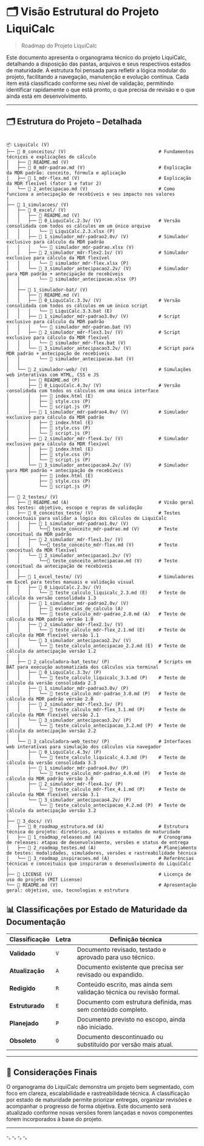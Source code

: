 # 🗂️ Visão Estrutural do Projeto LiquiCalc

> Roadmap do Projeto LiquiCalc

Este documento apresenta o organograma técnico do projeto LiquiCalc, detalhando a disposição das pastas, arquivos e seus respectivos estados de maturidade. A estrutura foi pensada para refletir a lógica modular do projeto, facilitando a navegação, manutenção e evolução contínua. Cada item está classificado conforme seu nível de validação, permitindo identificar rapidamente o que está pronto, o que precisa de revisão e o que ainda está em desenvolvimento.

---

## 🗂️ Estrutura do Projeto – Detalhada

```

📦 LiquiCalc (V)  
├── 📁 0_conceitos/ (V)                                  # Fundamentos técnicos e explicações de cálculo
│   ├── 📄 README.md (V)
│   ├── 📄 0_mdr-padrao.md (V)                           # Explicação da MDR padrão: conceito, fórmula e aplicação
│   ├── 📄 1_mdr-flex.md (V)                             # Explicação da MDR flexível (fator 1 e fator 2)
│   └── 📄 2_antecipacao.md (V)                          # Como funciona a antecipação de recebíveis e seu impacto nos valores
│
├── 📁 1_simulacoes/ (V)
│   ├── 📁 0_excel/ (V)
│   │   ├── 📄 README.md (V)
│   │   ├── 📁 0_LiquiCalc.2.3v/ (V)                     # Versão consolidada com todos os cálculos em um único arquivo
│   │   │   └── 📄 LiquiCalc.2.3.xlsx (P) 
│   │   ├── 📁 1_simulador_mdr-padrao2.0v/ (V)           # Simulador exclusivo para cálculo da MDR padrão
│   │   │   └── 📄 simulador_mdr-padrao.xlsx (V)
│   │   ├── 📁 2_simulador_mdr-flex2.1v/ (V)             # Simulador exclusivo para cálculo da MDR flexível
│   │   │   └── 📄 simulador_mdr-flex.xlsx (P)
│   │   └── 📁 3_simulador_antecipacao2.2v/ (V)          # Simulador para MDR padrão + antecipação de recebíveis
│   │       └── 📄 simulador_antecipacao.xlsx (P)
│   │ 
│   ├── 📁 1_simulador-bat/ (V)
│   │   ├── 📄 README.md (V)
│   │   ├── 📁 0_LiquiCalc.3.3v/ (V)                     # Versão consolidada com todos os cálculos em um único script
│   │   │   └── 📄 LiquiCalc.3.3.bat (E)
│   │   ├── 📁 1_simulador_mdr-padrao3.0v/ (V)           # Script exclusivo para cálculo da MDR padrão
│   │   │   └── 📄 simulador_mdr-padrao.bat (V)
│   │   ├── 📁 2_simulador_mdr-flex3.1v/ (V)             # Script exclusivo para cálculo da MDR flexível
│   │   │   └── 📄 simulador_mdr-flex.bat (V)
│   │   └── 📁 3_simulador_antecipacao3.2v/ (V)          # Script para MDR padrão + antecipação de recebíveis
│   │       └── 📄 simulador_antecipacao.bat (V)
│   │
│   └── 📁 2_simulador-web/ (V)                          # Simulações web interativas com HTML, CSS e JS
│       ├── 📄 README.md (P)
│       ├── 📁 0_LiquiCalc.4.3v/ (V)                     # Versão consolidada com todos os cálculos em uma única interface
│       │   ├── 📄 index.html (E)
│       │   ├── 📄 style.css (P)
│       │   └── 📄 script.js (P)
│       ├── 📁 1_simulador_mdr-padrao4.0v/ (V)           # Simulador exclusivo para cálculo da MDR padrão
│       │   ├── 📄 index.html (E)
│       │   ├── 📄 style.css (P)
│       │   └── 📄 script.js (P)
│       ├── 📁 2_simulador_mdr-flex4.1v/ (V)             # Simulador exclusivo para cálculo da MDR flexível
│       │   ├── 📄 index.html (E)
│       │   ├── 📄 style.css (P)
│       │   └── 📄 script.js (P)
│       └── 📁 3_simulador_antecipacao4.2v/ (V)          # Simulador para MDR padrão + antecipação de recebíveis
│           ├── 📄 index.html (E)
│           ├── 📄 style.css (P)
│           └── 📄 script.js (P)
│
├── 📁 2_testes/ (V)
│   ├── 📄 README.md (A)                                 # Visão geral dos testes: objetivo, escopo e regras de validação
│   ├── 📁 0_conceitos_teste/ (V)                        # Testes conceituais para validar a lógica dos cálculos do LiquiCalc
│   │   ├── 📁 1_simulador_mdr-padrao1.0v/ (V)
│   │   │   └──📄 teste_conceito_mdr-padrao.md (V)       # Teste conceitual da MDR padrão
│   │   ├── 📁 2_simulador_mdr-flex1.1v/ (V)
│   │   │   └──📄 teste_conceito_mdr-flex.md (V)         # Teste conceitual da MDR flexível
│   │   └── 📁 3_simulador_antecipacao1.2v/ (V)
│   │       └──📄 teste_conceito_antecipacao.md (V)      # Teste conceitual da antecipação de recebíveis
│   │
│   ├── 📁 1_excel_teste/ (V)                            # Simuladores em Excel para testes manuais e validação visual
│   │   ├── 📁 0_LiquiCalc.2.3v/ (V)                  
│   │   │   └── 📄 teste_calculo_liquicalc_2.3.md (E)    # Teste de cálculo da versão consolidada 1.3
│   │   ├── 📁 1_simulador_mdr-padrao2.0v/ (V)          
│   │   │   ├── 📁 evidencias_de_calculo (A)
│   │   │   └── 📄 teste_calculo_mdr-padrao_2.0.md (A)   # Teste de cálculo da MDR padrão versão 1.0
│   │   ├── 📁 2_simulador_mdr-flex2.1v/ (V)            
│   │   │   └── 📄 teste_calculo_mdr-flex_2.1.md (E)     # Teste de cálculo da MDR flexível versão 1.1
│   │   └── 📁 3_simulador_antecipacao2.2v/ (V)         
│   │       └── 📄 teste_calculo_antecipacao_2.2.md (E)  # Teste de cálculo da antecipação versão 1.2
│   │
│   ├── 📁 2_calculadora-bat_teste/ (P)                  # Scripts em BAT para execução automatizada dos cálculos via terminal
│   │   ├── 📁 0_LiquiCalc.3.3v/ (P)                      
│   │   │   └── 📄 teste_calculo_liquicalc_3.3.md (P)    # Teste de cálculo da versão consolidada 2.3
│   │   ├── 📁 1_simulador_mdr-padrao3.0v/ (P)            
│   │   │   └── 📄 teste_calculo_mdr-padrao_3.0.md (P)   # Teste de cálculo da MDR padrão versão 2.0
│   │   ├── 📁 2_simulador_mdr-flex3.1v/ (P)             
│   │   │   └── 📄 teste_calculo_mdr-flex_3.1.md (P)     # Teste de cálculo da MDR flexível versão 2.1
│   │   └── 📁 3_simulador_antecipacao3.2v/ (P)           
│   │       └── 📄 teste_calculo_antecipacao_3.2.md (P)  # Teste de cálculo da antecipação versão 2.2
│   │
│   └── 📁 3_calculadora-web_teste/ (P)                  # Interfaces web interativas para simulação dos cálculos via navegador
│       ├── 📁 0_LiquiCalc.4.3v/ (P)                      
│       │   └── 📄 teste_calculo_liquicalc_4.3.md (P)    # Teste de cálculo da versão consolidada 3.3
│       ├── 📁 1_simulador_mdr-padrao4.0v/ (P)            
│       │   └── 📄 teste_calculo_mdr-padrao_4.0.md (P)   # Teste de cálculo da MDR padrão versão 3.0
│       ├── 📁 2_simulador_mdr-flex4.1v/ (P)              
│       │   └── 📄 teste_calculo_mdr-flex_4.1.md (P)     # Teste de cálculo da MDR flexível versão 3.1
│       └── 📁 3_simulador_antecipacao4.2v/ (P)           
│           └── 📄 teste_calculo_antecipacao_4.2.md (P)  # Teste de cálculo da antecipação versão 3.2
│
├── 📁 3_docs/ (V)
│   ├── 📄 0_roadmap_estrutura.md (A)                    # Estrutura técnica do projeto: diretórios, arquivos e estados de maturidade
│   ├── 📄 1_roadmap_releases.md (A)                     # Cronograma de releases: etapas de desenvolvimento, versões e status de entrega
│   ├── 📄 2_roadmap_testes.md (A)                       # Planejamento de testes: modalidades, simuladores, versões e rastreabilidade técnica
│   └── 📄 3_roadmap_inspiracoes.md (A)                  # Referências técnicas e conceituais que inspiraram o desenvolvimento do LiquiCalc
│
├── 📄 LICENSE (V)                                       # Licença de uso do projeto (MIT License)
└── 📄 README.md (V)                                     # Apresentação geral: objetivo, uso, tecnologias e estrutura

```

## 📊 Classificações por Estado de Maturidade da Documentação

| Classificação     | Letra | Definição técnica                                                                 |
|-------------------|-------|------------------------------------------------------------------------------------|
| **Validado**      | `V`   | Documento revisado, testado e aprovado para uso técnico.                           |
| **Atualização**   | `A`   | Documento existente que precisa ser revisado ou expandido.                         |
| **Redigido**      | `R`   | Conteúdo escrito, mas ainda sem validação técnica ou revisão formal.               |
| **Estruturado**   | `E`   | Documento com estrutura definida, mas sem conteúdo completo.                       |
| **Planejado**     | `P`   | Documento previsto no escopo, ainda não iniciado.                                  |
| **Obsoleto**      | `O`   | Documento descontinuado ou substituído por versão mais atual.                      |

---

## 📎 Considerações Finais

O organograma do LiquiCalc demonstra um projeto bem segmentado, com foco em clareza, escalabilidade e rastreabilidade técnica. A classificação por estado de maturidade permite priorizar entregas, organizar revisões e acompanhar o progresso de forma objetiva. Este documento será atualizado conforme novas versões forem lançadas e novos componentes forem incorporados à base do projeto.

---


-[.](https://github.com/Paulo-Gomes0681/simulador-cielo?tab=readme-ov-file)
-[.](https://github.com/MASUKEMDAL/simulador.de.pos)
-[.](https://github.com/mcpfbahia/Calculadora-de-Taxas)
-[.](https://github.com/MaiconWesley/Simulador-de-Taxas)
